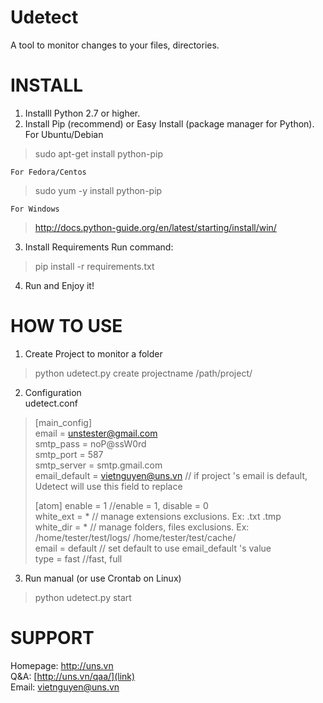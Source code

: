 Udetect
=======
A tool to monitor changes to your files, directories.

INSTALL
=======  
1. Installl Python 2.7 or higher.
2. Install Pip (recommend) or Easy Install (package manager for Python).  
	For Ubuntu/Debian
> sudo apt-get install python-pip

	For Fedora/Centos
> sudo yum -y install python-pip

	For Windows
> http://docs.python-guide.org/en/latest/starting/install/win/

3. Install Requirements
	Run command: 
>pip install -r requirements.txt

4. Run and Enjoy it!  

HOW TO USE
==========
1. Create Project to monitor a folder
>python udetect.py create projectname /path/project/  

2. Configuration  
udetect.conf  
>	[main_config]  
>	email = unstester@gmail.com  
>	smtp_pass = noP@ssW0rd  
>	smtp_port = 587  
>	smtp_server = smtp.gmail.com  
>	email_default = vietnguyen@uns.vn // if project 's email is default, Udetect will use this field to replace  
>
>	[atom]
>	enable = 1 //enable = 1, disable = 0  
>	white_ext = * // manage extensions exclusions. Ex: .txt .tmp  
>	white_dir = * // manage folders, files exclusions. Ex: /home/tester/test/logs/ /home/tester/test/cache/  
>	email = default // set default to use email_default 's value  
>	type = fast //fast, full

3. Run manual (or use Crontab on Linux)
>python udetect.py start  


SUPPORT
=======

Homepage: [http://uns.vn  ](link)  
Q&A: [http://uns.vn/qaa/](link)  
Email: vietnguyen@uns.vn
